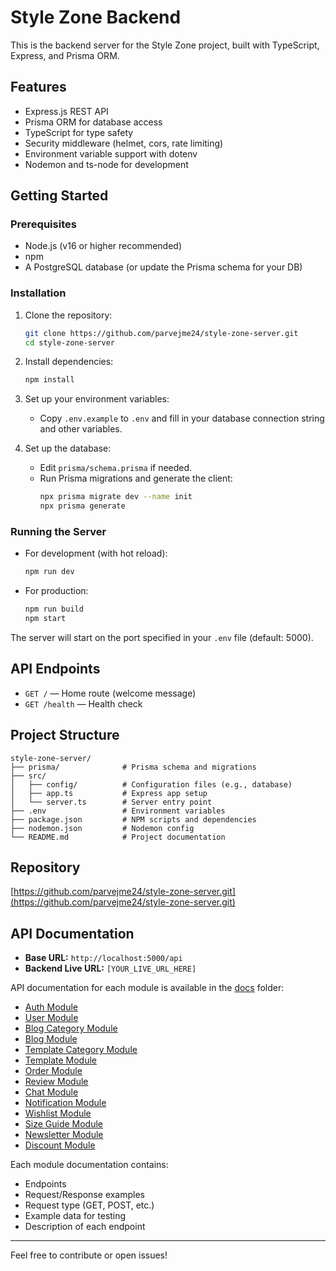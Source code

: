 # Style Zone Backend

This is the backend server for the Style Zone project, built with TypeScript, Express, and Prisma ORM.

## Features
- Express.js REST API
- Prisma ORM for database access
- TypeScript for type safety
- Security middleware (helmet, cors, rate limiting)
- Environment variable support with dotenv
- Nodemon and ts-node for development

## Getting Started

### Prerequisites
- Node.js (v16 or higher recommended)
- npm
- A PostgreSQL database (or update the Prisma schema for your DB)

### Installation
1. Clone the repository:
   ```bash
   git clone https://github.com/parvejme24/style-zone-server.git
   cd style-zone-server
   ```
2. Install dependencies:
   ```bash
   npm install
   ```
3. Set up your environment variables:
   - Copy `.env.example` to `.env` and fill in your database connection string and other variables.

4. Set up the database:
   - Edit `prisma/schema.prisma` if needed.
   - Run Prisma migrations and generate the client:
     ```bash
     npx prisma migrate dev --name init
     npx prisma generate
     ```

### Running the Server
- For development (with hot reload):
  ```bash
  npm run dev
  ```
- For production:
  ```bash
  npm run build
  npm start
  ```

The server will start on the port specified in your `.env` file (default: 5000).

## API Endpoints
- `GET /` — Home route (welcome message)
- `GET /health` — Health check

## Project Structure
```
style-zone-server/
├── prisma/              # Prisma schema and migrations
├── src/
│   ├── config/          # Configuration files (e.g., database)
│   ├── app.ts           # Express app setup
│   └── server.ts        # Server entry point
├── .env                 # Environment variables
├── package.json         # NPM scripts and dependencies
├── nodemon.json         # Nodemon config
└── README.md            # Project documentation
```

## Repository
[https://github.com/parvejme24/style-zone-server.git](https://github.com/parvejme24/style-zone-server.git)

## API Documentation

- **Base URL:** `http://localhost:5000/api`
- **Backend Live URL:** `[YOUR_LIVE_URL_HERE]`

API documentation for each module is available in the [docs](docs/) folder:

- [Auth Module](docs/auth.md)
- [User Module](docs/user.md)
- [Blog Category Module](docs/blog-category.md)
- [Blog Module](docs/blog.md)
- [Template Category Module](docs/category.md)
- [Template Module](docs/product.md)
- [Order Module](docs/order.md)
- [Review Module](docs/review.md)
- [Chat Module](docs/chat.md)
- [Notification Module](docs/notification.md)
- [Wishlist Module](docs/wishlist.md)
- [Size Guide Module](docs/sizeGuide.md)
- [Newsletter Module](docs/newsletter.md)
- [Discount Module](docs/discount.md)

Each module documentation contains:
- Endpoints
- Request/Response examples
- Request type (GET, POST, etc.)
- Example data for testing
- Description of each endpoint

---

Feel free to contribute or open issues! 